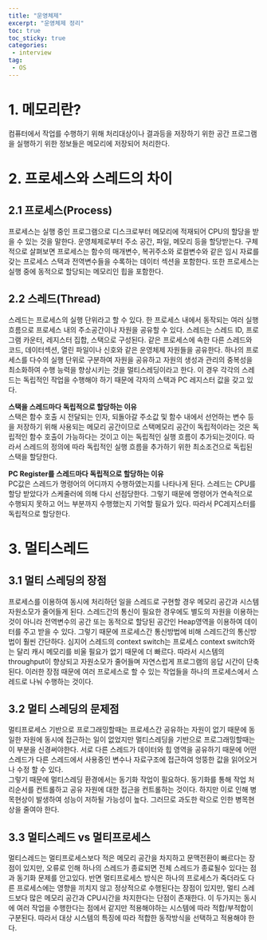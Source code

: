 ```yaml
---
title: "운영체제"
excerpt: "운영체제 정리"
toc: true
toc_sticky: true
categories:
 - interview
tag:
 - OS
---
```


# 1. 메모리란?
컴퓨터에서 작업를 수행하기 위해 처리대상이나 결과등을 저장하기 위한 공간
프로그램을 실행하기 위한 정보들은 메모리에 저장되어 처리한다.


# 2. 프로세스와 스레드의 차이
## 2.1 프로세스(Process)
프로세스는 실행 중인 프로그램으로 디스크로부터 메모리에 적재되어 CPU의 할당을 받을 수 있는 것을 말한다. 운영체제로부터 주소 공간, 파일, 메모리 등을 할당받는다. 구체적으로 살펴보면 프로세스는 함수의 매개변수, 복귀주소와 로컬변수와 같은 임시 자료를 갖는 프로세스 스택과 전역변수들을 수록하는 데이터 섹션을 포함한다. 또한 프로세스는 실행 중에 동적으로 할당되는 메모리인 힙을 포함한다.

## 2.2 스레드(Thread)
스레드는 프로세스의 실행 단위라고 할 수 있다. 한 프로세스 내에서 동작되는 여러 실행흐름으로 프로세스 내의 주소공간이나 자원을 공유할 수 있다. 스레드는 스레드 ID, 프로그램 카운터, 레지스터 집합, 스택으로 구성된다. 같은 프로세스에 속한 다른 스레드와 코드, 데이터섹션, 열린 파일이나 신호와 같은 운영체제 자원들을 공유한다. 하나의 프로세스를 다수의 실행 단위로 구분하여 자원을 공유하고 자원의 생성과 관리의 중복성을 최소화하여 수행 능력을 향상시키는 것을 멀티스레딩이라고 한다. 이 경우 각각의 스레드는 독립적인 작업을 수행해야 하기 때문에 각자의 스택과 PC 레지스터 값을 갖고 있다.


**스택을 스레드마다 독립적으로 할당하는 이유**  
스택은 함수 호출 시 전달되는 인자, 되돌아갈 주소값 및 함수 내에서 선언하는 변수 등을 저장하기 위해 사용되는 메모리 공간이므로 스택메모리 공간이 독립적이라는 것은 독립적인 함수 호출이 가능하다는 것이고 이는 독립적인 실행 흐름이 추가되는것이다. 따라서 스레드의 정의에 따라 독립적인 실행 흐름을 추가하기 위한 최소조건으로 독립된 스택을 할당한다.


**PC Register를 스레드마다 독립적으로 할당하는 이유**  
PC값은 스레드가 명령어의 어디까지 수행하였는지를 나타나게 된다. 스레드는 CPU를 할당 받았다가 스케줄러에 의해 다시 선점당한다. 그렇기 때문에 명령어가 연속적으로 수행되지 못하고 어느 부분까지 수행했는지 기억할 필요가 있다. 따라서 PC레지스터를 독립적으로 할당한다.


# 3. 멀티스레드
## 3.1 멀티 스레딩의 장점
프로세스를 이용하여 동시에 처리하던 일을 스레드로 구현할 경우 메모리 공간과 시스템 자원소모가 줄어들게 된다. 스레드간의 통신이 필요한 경우에도 별도의 자원을 이용하는것이 아니라 전역변수의 공간 또는 동적으로 할당된 공간인 Heap영역을 이용하여 데이터를 주고 받을 수 있다. 그렇기 때문에 프로세스간 통신방법에 비해 스레드간의 통신방법이 훨씬 간단하다. 심지어 스레드의 context switch는 프로세스 context switch와는 달리 캐시 메모리를 비울 필요가 없기 때문에 더 빠르다. 따라서 시스템의 throughput이 향상되고 자원소모가 줄어들며 자연스럽게 프로그램의 응답 시간이 단축된다. 이러한 장점 때문에 여러 프로세스로 할 수 있는 작업들을 하나의 프로세스에서 스레드로 나눠 수행하는 것이다.


## 3.2 멀티 스레딩의 문제점
멀티프로세스 기반으로 프로그래밍할때는 프로세스간 공유하는 자원이 없기 때문에 동일한 자원에 동시에 접근하는 일이 없었지만 멀티스레딩을 기반으로 프로그래밍할때는 이 부분을 신경써야한다. 서로 다른 스레드가 데이터와 힙 영역을 공유하기 때문에 어떤 스레드가 다른 스레드에서 사용중인 변수나 자료구조에 접근하여 엉뚱한 값을 읽어오거나 수정 할 수 있다.  
그렇기 때문에 멀티스레딩 환경에서는 동기화 작업이 필요하다. 동기화를 통해 작업 처리순서를 컨트롤하고 공유 자원에 대한 접근을 컨트롤하는 것이다. 하지만 이로 인해 병목현상이 발생하여 성능이 저하될 가능성이 높다. 그러므로 과도한 락으로 인한 병목현상을 줄여야 한다.

## 3.3 멀티스레드 vs 멀티프로세스
멀티스레드는 멀티프로세스보다 적은 메모리 공간을 차지하고 문맥전환이 빠르다는 장점이 있지만, 오류로 인해 하나의 스레드가 종료되면 전체 스레드가 종료될수 있다는 점과 동기화 문제를 안고있다. 반면 멀티프로세스 방식은 하나의 프로세스가 죽더라도 다른 프로세스에는 영향을 끼치지 않고 정상적으로 수행된다는 장점이 있지만, 멀티 스레드보다 많은 메모리 공간과 CPU시간을 차지한다는 단점이 존재한다. 이 두가지는 동시에 여러 작업을 수행한다는 점에서 같지만 적용해야하는 시스템에 따라 적합/부적합이 구분된다. 따라서 대상 시스템의 특징에 따라 적합한 동작방식을 선택하고 적용해야 한다.